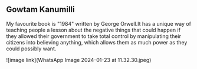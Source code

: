 ## Gowtam Kanumilli

My favourite book is "1984" written by George Orwell.It has a unique way of teaching people a lesson about the negative things that could happen if they allowed their government to take total control by manipulating their citizens into believing anything, which allows them as much power as they could possibly want.

![image link](WhatsApp Image 2024-01-23 at 11.32.30.jpeg)